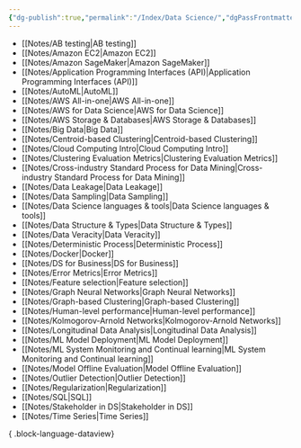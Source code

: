 ```yaml
---
{"dg-publish":true,"permalink":"/Index/Data Science/","dgPassFrontmatter":true,"noteIcon":""}
---
```


- [[Notes/AB testing\|AB testing]]
- [[Notes/Amazon EC2\|Amazon EC2]]
- [[Notes/Amazon SageMaker\|Amazon SageMaker]]
- [[Notes/Application Programming Interfaces (API)\|Application Programming Interfaces (API)]]
- [[Notes/AutoML\|AutoML]]
- [[Notes/AWS All-in-one\|AWS All-in-one]]
- [[Notes/AWS for Data Science\|AWS for Data Science]]
- [[Notes/AWS Storage & Databases\|AWS Storage & Databases]]
- [[Notes/Big Data\|Big Data]]
- [[Notes/Centroid-based Clustering\|Centroid-based Clustering]]
- [[Notes/Cloud Computing Intro\|Cloud Computing Intro]]
- [[Notes/Clustering Evaluation Metrics\|Clustering Evaluation Metrics]]
- [[Notes/Cross-industry Standard Process for Data Mining\|Cross-industry Standard Process for Data Mining]]
- [[Notes/Data Leakage\|Data Leakage]]
- [[Notes/Data Sampling\|Data Sampling]]
- [[Notes/Data Science languages & tools\|Data Science languages & tools]]
- [[Notes/Data Structure & Types\|Data Structure & Types]]
- [[Notes/Data Veracity\|Data Veracity]]
- [[Notes/Deterministic Process\|Deterministic Process]]
- [[Notes/Docker\|Docker]]
- [[Notes/DS for Business\|DS for Business]]
- [[Notes/Error Metrics\|Error Metrics]]
- [[Notes/Feature selection\|Feature selection]]
- [[Notes/Graph Neural Networks\|Graph Neural Networks]]
- [[Notes/Graph-based Clustering\|Graph-based Clustering]]
- [[Notes/Human-level performance\|Human-level performance]]
- [[Notes/Kolmogorov-Arnold Networks\|Kolmogorov-Arnold Networks]]
- [[Notes/Longitudinal Data Analysis\|Longitudinal Data Analysis]]
- [[Notes/ML Model Deployment\|ML Model Deployment]]
- [[Notes/ML System Monitoring and Continual learning\|ML System Monitoring and Continual learning]]
- [[Notes/Model Offline Evaluation\|Model Offline Evaluation]]
- [[Notes/Outlier Detection\|Outlier Detection]]
- [[Notes/Regularization\|Regularization]]
- [[Notes/SQL\|SQL]]
- [[Notes/Stakeholder in DS\|Stakeholder in DS]]
- [[Notes/Time Series\|Time Series]]

{ .block-language-dataview}